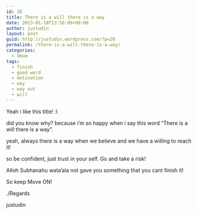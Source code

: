 ```yaml
---
id: 20
title: There is a will there is a way
date: 2013-01-18T13:56:09+00:00
author: justudin
layout: post
guid: http://justudin.wordpress.com/?p=20
permalink: /there-is-a-will-there-is-a-way/
categories:
  - Umum
tags:
  - finish
  - good word
  - motivation
  - way
  - way out
  - will
---
```

Yeah i like this title! <img src="http://test.justudin.com/wp-includes/images/smilies/simple-smile.png" alt=":)" class="wp-smiley" style="height: 1em; max-height: 1em;" />

did you know why? because i&#8217;m so happy when i say this word &#8220;There is a will there is a way&#8221;.

yeah, always there is a way when we believe and we have a willing to reach it!

so be confident, just trust in your self. Go and take a risk!

Alloh Subhanahu wata&#8217;ala not gave you something that you cant finish it!

So keep Move ON!

./Regards

justudin